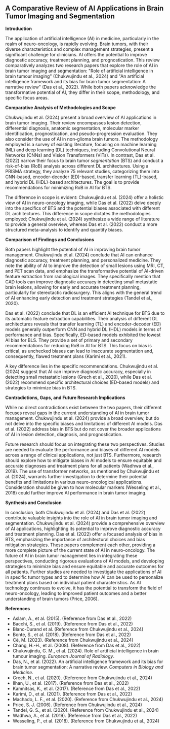 ## A Comparative Review of AI Applications in Brain Tumor Imaging and Segmentation

**Introduction**

The application of artificial intelligence (AI) in medicine, particularly in the realm of neuro-oncology, is rapidly evolving. Brain tumors, with their diverse characteristics and complex management strategies, present a significant challenge for clinicians. AI offers the potential to improve diagnostic accuracy, treatment planning, and prognostication. This review comparatively analyzes two research papers that explore the role of AI in brain tumor imaging and segmentation: "Role of artificial intelligence in brain tumour imaging" (Chukwujindu et al., 2024) and "An artificial intelligence framework and its bias for brain tumor segmentation: A narrative review" (Das et al., 2022). While both papers acknowledge the transformative potential of AI, they differ in their scope, methodology, and specific focus areas.

**Comparative Analysis of Methodologies and Scope**

Chukwujindu et al. (2024) present a broad overview of AI applications in brain tumor imaging. Their review encompasses lesion detection, differential diagnosis, anatomic segmentation, molecular marker identification, prognostication, and pseudo-progression evaluation. They also consider the use of AI in non-glioma brain tumors. The methodology employed is a survey of existing literature, focusing on machine learning (ML) and deep learning (DL) techniques, including Convolutional Neural Networks (CNNs) and Vision Transformers (ViTs). In contrast, Das et al. (2022) narrow their focus to brain tumor *segmentation* (BTS) and conduct a risk-of-bias (RoB) analysis across different DL architectures. Using a PRISMA strategy, they analyze 75 relevant studies, categorizing them into CNN-based, encoder-decoder (ED)-based, transfer learning (TL)-based, and hybrid DL (HDL)-based architectures. The goal is to provide recommendations for minimizing RoB in AI for BTS.

The difference in scope is evident: Chukwujindu et al. (2024) offer a holistic view of AI in neuro-oncology imaging, while Das et al. (2022) delve deeply into the specifics of BTS and the potential biases associated with different DL architectures. This difference in scope dictates the methodologies employed; Chukwujindu et al. (2024) synthesize a wide range of literature to provide a general overview, whereas Das et al. (2022) conduct a more structured meta-analysis to identify and quantify biases.

**Comparison of Findings and Conclusions**

Both papers highlight the potential of AI in improving brain tumor management. Chukwujindu et al. (2024) conclude that AI can enhance diagnostic accuracy, treatment planning, and personalized medicine. They note the ability of AI to improve the detection of small lesions using MRI, CT, and PET scan data, and emphasize the transformative potential of AI-driven feature extraction from radiological images. They specifically mention that CAD tools can improve diagnostic accuracy in detecting small metastatic brain lesions, allowing for early and accurate treatment planning, particularly for stereotactic radiosurgery. This aligns with the general trend of AI enhancing early detection and treatment strategies (Tandel et al., 2020).

Das et al. (2022) conclude that DL is an efficient AI technique for BTS due to its automatic feature extraction capabilities. Their analysis of different DL architectures reveals that transfer learning (TL) and encoder-decoder (ED) models generally outperform CNN and hybrid DL (HDL) models in terms of performance and bias. Specifically, ED-based models exhibited the lowest AI bias for BLS. They provide a set of primary and secondary recommendations for reducing RoB in AI for BTS. This focus on bias is critical, as unchecked biases can lead to inaccurate segmentation and, consequently, flawed treatment plans (Karimi et al., 2021).

A key difference lies in the specific recommendations. Chukwujindu et al. (2024) suggest that AI can improve diagnostic accuracy, especially in detecting small metastatic lesions (Grech et al., 2020), while Das et al. (2022) recommend specific architectural choices (ED-based models) and strategies to minimize bias in BTS.

**Contradictions, Gaps, and Future Research Implications**

While no direct contradictions exist between the two papers, their different focuses reveal gaps in the current understanding of AI in brain tumor management. Chukwujindu et al. (2024) provide a broad overview, but do not delve into the specific biases and limitations of different AI models. Das et al. (2022) address bias in BTS but do not cover the broader applications of AI in lesion detection, diagnosis, and prognostication.

Future research should focus on integrating these two perspectives. Studies are needed to evaluate the performance and biases of different AI models across a range of clinical applications, not just BTS. Furthermore, research should explore how to mitigate biases in AI models to ensure equitable and accurate diagnoses and treatment plans for all patients (Wadhwa et al., 2019). The use of transformer networks, as mentioned by Chukwujindu et al. (2024), warrants further investigation to determine their potential benefits and limitations in various neuro-oncological applications. Consideration should be given to how molecular markers (Wesseling et al., 2018) could further improve AI performance in brain tumor imaging.

**Synthesis and Conclusion**

In conclusion, both Chukwujindu et al. (2024) and Das et al. (2022) contribute valuable insights into the role of AI in brain tumor imaging and segmentation. Chukwujindu et al. (2024) provide a comprehensive overview of AI applications, highlighting its potential to improve diagnostic accuracy and treatment planning. Das et al. (2022) offer a focused analysis of bias in BTS, emphasizing the importance of architectural choices and bias mitigation strategies. These papers complement each other, providing a more complete picture of the current state of AI in neuro-oncology. The future of AI in brain tumor management lies in integrating these perspectives, conducting rigorous evaluations of AI models, and developing strategies to minimize bias and ensure equitable and accurate outcomes for all patients. Further studies are needed to investigate the applications of AI in specific tumor types and to determine how AI can be used to personalize treatment plans based on individual patient characteristics. As AI technology continues to evolve, it has the potential to transform the field of neuro-oncology, leading to improved patient outcomes and a better understanding of brain tumors (Price, 2006).

**References**

*   Aslam, A., et al. (2015). (Reference from Das et al., 2022)
*   Bacchi, S., et al. (2019). (Reference from Das et al., 2022)
*   Blanc-Durand et al. (Reference from Chukwujindu et al., 2024)
*   Bonte, S., et al. (2018). (Reference from Das et al., 2022)
*   Cè, M. (2023). (Reference from Chukwujindu et al., 2024)
*   Chang, H.-H., et al. (2008). (Reference from Das et al., 2022)
*   Chukwujindu, G. M., et al. (2024). Role of artificial intelligence in brain tumour imaging. *European Journal of Radiology*.
*   Das, N., et al. (2022). An artificial intelligence framework and its bias for brain tumor segmentation: A narrative review. *Computers in Biology and Medicine*.
*   Grech, N., et al. (2020). (Reference from Chukwujindu et al., 2024)
*   Ilhan, U., et al. (2017). (Reference from Das et al., 2022)
*   Kamnitsas, K., et al. (2017). (Reference from Das et al., 2022)
*   Karimi, D., et al. (2021). (Reference from Das et al., 2022)
*   Machado, L. F., et al. (2020). (Reference from Chukwujindu et al., 2024)
*   Price, S. J. (2006). (Reference from Chukwujindu et al., 2024)
*   Tandel, G. S., et al. (2020). (Reference from Chukwujindu et al., 2024)
*   Wadhwa, A., et al. (2019). (Reference from Das et al., 2022)
*   Wesseling, P., et al. (2018). (Reference from Chukwujindu et al., 2024)
